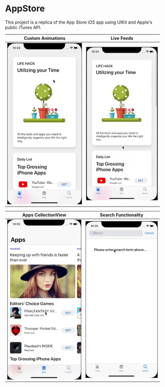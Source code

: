 # AppStore

This project is a replica of the App Store iOS app using UIKit and Apple's public iTunes API.

Custom Animations | Live Feeds
:-------------------------:|:-------------------------:
![](demo/cell_animation.gif) | ![](demo/fullscreen_controller.gif)

Apps CollectionView | Search Functionality
:-------------------------:|:-------------------------:
![](demo/apps_page_ui.gif) | ![](demo/search_demo.gif)
